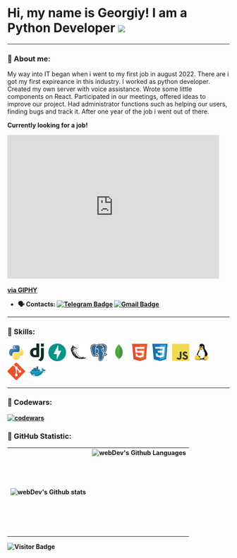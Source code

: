 # Hi, my name is Georgiy! I am a Python Developer <img src="https://media.giphy.com/media/WUlplcMpOCEmTGBtBW/giphy.gif" width="30px">

---

### 🗿 About me:


My way into IT began when i went to my first job in august 2022. There are i got my first expireance in this industry. I worked as python developer. Created my own server with voice assistance. 
Wrote some little components on React. Participated in our meetings, offered ideas to improve our project. Had administrator functions such as helping our users, finding bugs and track it. After one year of the job i went out of there. 

<strong>Currently looking for a job!<strong>

<iframe src="https://giphy.com/embed/JVglf7QjxaZZM2tjfB" width="480" height="326" frameBorder="0" class="giphy-embed" allowFullScreen></iframe><p><a href="https://giphy.com/stickers/hustleinspireshustle-cat-jam-catjam-JVglf7QjxaZZM2tjfB">via GIPHY</a></p>

- 🗣 Contacts: [![Telegram Badge](https://img.shields.io/badge/-freegeorgiy-black?style=flat&logo=Telegram&logoColor=white)](https://t.me/freegeorgiy) [![Gmail Badge](https://img.shields.io/badge/-Gmail-red?style=flat&logo=Gmail&logoColor=black)](georgiy.pypok1337@gmail.com)

---

### 🤯 Skills:

<div>
  <img src="https://github.com/devicons/devicon/blob/master/icons/python/python-original.svg" title="python" alt="python" width="40" height="40"/>&nbsp
  <img src="https://github.com/devicons/devicon/blob/master/icons/django/django-plain.svg" title="django" alt="django" width="40" height="40"/>&nbsp
  <img src="https://github.com/devicons/devicon/blob/master/icons/fastapi/fastapi-original.svg" title="fastapi" alt="fastapi" width="40" height="40"/>&nbsp
  <img src="https://github.com/devicons/devicon/blob/master/icons/flask/flask-original.svg" title="flask" alt="flask" width="40" height="40"/>&nbsp
  <img src="https://github.com/devicons/devicon/blob/master/icons/postgresql/postgresql-original.svg" title="postgresql" alt="postgresql" width="40" height="40"/>&nbsp
  <img src="https://github.com/devicons/devicon/blob/master/icons/mongodb/mongodb-original.svg" title="mongodb" alt="mongodb" width="40" height="40"/>&nbsp
  <img src="https://github.com/devicons/devicon/blob/master/icons/html5/html5-original.svg" title="html5" alt="html5" width="40" height="40"/>&nbsp
  <img src="https://github.com/devicons/devicon/blob/master/icons/css3/css3-original.svg" title="css" alt="css" width="40" height="40"/>&nbsp
  <img src="https://github.com/devicons/devicon/blob/master/icons/javascript/javascript-original.svg" title="javascript" alt="javascript" width="40" height="40"/>&nbsp
  <img src="https://github.com/devicons/devicon/blob/master/icons/linux/linux-original.svg" title="linux" alt="linux" width="40" height="40"/>&nbsp;
  <img src="https://github.com/devicons/devicon/blob/master/icons/git/git-original.svg" title="git" alt="git" width="40" height="40"/>&nbsp
  <img src="https://github.com/devicons/devicon/blob/master/icons/docker/docker-original.svg" title="docker" alt="docker" width="40" height="40"/>&nbsp
</div>

---

### 🥋 Codewars:

<a href="https://www.codewars.com/users/Geopy667"> ![codewars](https://www.codewars.com/users/Geopy667/badges/large)</a>

### 👾 GitHub Statistic:

<table>
  <tr>
    <td>
      <img align="left" src="http://github-readme-streak-stats.herokuapp.com?user=geoCrock&theme=dark&background=000000" alt="webDev's Github stats" />
    </td>
    <td>
      <img height="195px" align="right" alt="webDev's Github Languages" src="https://github-readme-stats-sigma-five.vercel.app/api/top-langs/?username=geoCrock&layout=compact&theme=vision-friendly-dark" />
    </td>
  </tr>
</table>

![Visitor Badge](https://visitor-badge.laobi.icu/badge?page_id=geoCrock)
